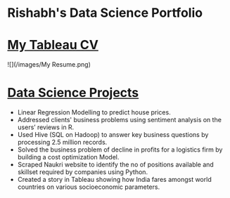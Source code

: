 # Rishabh's Data Science Portfolio
 
# [My Tableau CV](https://public.tableau.com/profile/rishabh.bansal2409#!/vizhome/Tableau_Vizume/MyResume)

![](/images/My Resume.png)

# [Data Science Projects](https://github.com/RishabhBansal2409/) 
* Linear Regression Modelling to predict house prices. 
* Addressed clients' business problems using sentiment analysis on the users’ reviews in R.
* Used Hive (SQL on Hadoop) to answer key business questions by processing 2.5 million records.
* Solved the business problem of decline in profits for a logistics firm by building a cost optimization Model.
* Scraped Naukri website to identify the no of positions available and skillset required by companies using Python.
* Created a story in Tableau showing how India fares amongst world countries on various socioeconomic parameters.
